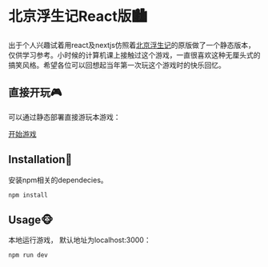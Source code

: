# 北京浮生记React版:cityscape:

出于个人兴趣试着用react及nextjs仿照着[北京浮生记](https://github.com/chrisguo/beijing_fushengji)的原版做了一个静态版本，仅供学习参考。小时候的计算机课上接触过这个游戏，一直很喜欢这种无厘头式的搞笑风格。希望各位可以回想起当年第一次玩这个游戏时的快乐回忆。

## 直接开玩:video_game:

可以通过静态部署直接游玩本游戏：

[开始游戏](https://monkeyandegg.github.io/beijing-life/)

## Installation:hammer:

安装npm相关的dependecies。

```bash
npm install
```

## Usage:monkey_face:
本地运行游戏， 默认地址为localhost:3000：
```bash
npm run dev
```

